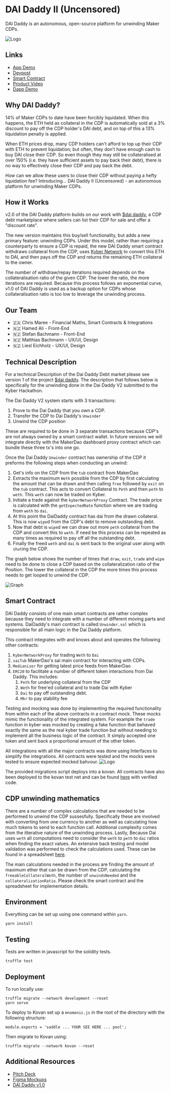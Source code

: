 # DAI Daddy II (Uncensored)
DAI Daddy is an autonomous, open-source platform for unwinding Maker CDPs.
<br/>

![Logo](./img/dai_daddy_ii_uncensored.png)
<br/>

## Links
- [App Demo](https://daidaddy.xyz/)
- [Devpost](https://devpost.com/software/dai-daddy-ii-uncensored)
- [Smart Contract](https://kovan.etherscan.io/address/0xab605771d0c8ad55fce8d52e009673c62d4ff5a3)
- [Product Video](https://www.youtube.com/watch?v=bfzwfRxMHvA)
- [Dapp Demo](https://youtu.be/AysT--v-ehE)

## Why DAI Daddy?
14% of Maker CDPs to date have been forcibly liquidated. When this happens, the ETH held as collateral in the CDP is automatically sold at a 3% discount to pay off the CDP holder's DAI debt, and on top of this a 13% liquidation penalty is applied.

When ETH prices drop, many CDP holders can't afford to top up their CDP with ETH to prevent liquidation; but often, they don’t have enough cash to buy DAI close their CDP. So even though they may still be collateralised at over 150% (i.e. they have sufficient assets to pay back their debt), there is no way to effectively close their CDP and pay back the debt.

How can we allow these users to close their CDP without paying a hefty liquidation fee? Introducing... DAI Daddy II (Uncensored) - an autonomous platform for unwinding Maker CDPs.

## How it Works
v2.0 of the DAI Daddy platform builds on our work with [$dai daddy](https://github.com/diffusioncon/DAI-Daddy-MakerDAO), a CDP debt marketplace where sellers can list their CDP for sale and offer a "discount rate".

The new version maintains this buy/sell functionality, but adds a new primary feature: unwinding CDPs. Under this model, rather than requiring a counterparty to ensure a CDP is repaid, the new DAI Daddy smart contract withdraws collateral from the CDP, uses [Kyber Network](https://kyber.network/) to convert this ETH to DAI, and then pays off the CDP and returns the remaining ETH collateral to the owner.

The number of withdraw/repay iterations required depends on the collateralisation ratio of the given CDP. The lower the ratio, the more iterations are required. Because this process follows an exponential curve, v1.0 of DAI Daddy is used as a backup option for CDPs whose collateralisation ratio is too low to leverage the unwinding process.

## Our Team
- 🇿🇦 Chris Maree - Financial Maths, Smart Contracts & Integrations
- 🇳🇿 Hamed Ali - Front-End
- 🇳🇿 Stefan Bachmann - Front-End
- 🇳🇿 Matthias Bachmann - UX/UI, Design
- 🇳🇿 Liesl Eichholz - UX/UI, Design

## Technical Description
For a technical Description of the Dai Daddy Debt market please see version 1 of the project [$dai daddy](https://github.com/diffusioncon/DAI-Daddy-MakerDAO). The description that follows below is specifically for the unwinding done in the Dai Daddy V2 submitted to the Kyber Hackathon.

The Dai Daddy V2 system starts with 3 transactions:
1) Prove to the Dai Daddy that you own a CDP.
2) Transfer the CDP to Dai Daddy's `Unwinder`
3) Unwind the CDP position

These are required to be done in 3 separate transactions because CDP's are not always owned by a smart contract wallet. In future versions we will integrate directly with the MakerDao dashboard proxy contract which can bundle these three tx's into one go.

Once the Dai Daddy `Unwinder` contract has ownership of the CDP it preforms the following steps when conducting an unwind:

1) Get's info on the CDP from the `tub` contract from MakerDao
2) Extracts the maximum `Weth` possible from the CDP by first calculating the amount that can be drawn and then calling `free` followed by `exit` on the `tub` contract. This acts to convert Collateral to `Peth` and then `peth` to `weth`. This `weth` can now be traded on Kyber.
3) Initiate a trade against the `kyberNetworkProxy` Contract. The trade price is calculated with the `getExpectedRate` function where we are trading from `weth` to `dai`.
4) At this point the DaiDaddy contract has dai from the drawn collateral. This is now `wipe`d from the CDP's debt to remove outstanding debt.
5) Now that debt is `wipe`d we can draw out more `peth` collateral from the CDP and convert this to `weth`. If need be this process can be repeated as many times as required to pay off all the outstanding debt.
6) Finally the freed `weth` and `dai` is sent back to the original user along with `shut`ing the CDP.

The graph below shows the number of times that `draw`, `exit`, `trade` and `wipe` need to be done to close a CDP based on the collateralization ratio of the Position. The lower the collateral in the CDP the more times this process needs to get looped to unwind the CDP.

![Graph](./img/Graph.png)

## Smart Contract
DAI Daddy consists of one main smart contracts are rather complex because they need to integrate with a number of different moving parts and systems. DaiDaddy's main contract is called `Unwinder.sol` which is responsible for all main logic in the Dai Daddy platform. 

This contract integrates with and knows about and operates the following other contracts:
1) `KyberNetworkProxy` for trading `Weth` to `Dai`
2) `saiTub` MakerDao's sai main contract for interacting with CDPs.
3) `Medianizer` for getting latest price feeds from MakerDao
4) `ERC20` to facilitate a number of different token interactions from Dai Daddy. This includes:
   1) `Peth` for underlying collateral from the CDP
   2) `Weth` for free'ed collateral and to trade Dai with Kyber
   3) `Dai` to pay off outstanding debt.
   4) `Mkr` to pay stability fee


Testing and mocking was done by implementing the required functionality from within each of the above contracts in a contract mock. These mocks mimic the functionality of the integrated system. For example the `trade` function in kyber was mocked by creating a fake function that behaved exactly the same as the real kyber trade function but without needing to implement all the business logic of the contract. It simply accepted one token and sent back a proportional amount of the other token. 

All integrations with all the major contracts was done using Interfaces to simplify the integrations. All contracts were tested and the mocks were tested to ensure expected mocked bahvour. 
![Logo](./img/unitTests.gif)


The provided migrations script deploys into a kovan. All contracts have also been deployed to the kovan test net and can be found [here](https://kovan.etherscan.io/address/0xab605771d0c8ad55fce8d52e009673c62d4ff5a3) with verified code.

## CDP unwinding mathematics
There are a number of complex calculations that are needed to be performed to unwind the CDP sussesfully. Specifically these are involved with converting from one currency to another as well as calculating how much tokens to send to each function call. Additional complexity comes from the itterative nature of the unwinding process. Lastly, Because Dai uses `weth` all computations need to consider the `weth` to `peth` to `dai` ratios when finding the exact values. An extensive back testing and model validation was performed to check the calculations used. These can be found in a spreadsheet [here](https://docs.google.com/spreadsheets/d/118z6e2dp9PFzla9QqMUGS5vI_kQx-5purT44Ut4maJM/edit?usp=sharing).

The main calculations needed in the process are finding the amount of maximum ether that can be drawn from the CDP, calculating the `freeableCollateralWeth`, the number of `unwindsNeeded` and the `collateralizationRatio`. Please check the smart contract and the spreadsheet for implementation details.

## Environment
Everything can be set up using one command within `yarn`.
```
yarn install
```

## Testing
Tests are written in javascript for the solidity tests.
```
truffle test
```

## Deployment
To run locally use:
```
truffle migrate --network development --reset
yarn serve
```

To deploy to Kovan set up a `mnomonic.js` in the root of the directory with the following structure:
```
module.exports = 'saddle ... YOUR SEE HERE ... pool';
```

Then migrate to Kovan using:
```
truffle migrate --network kovan --reset
```

## Additional Resources
- [Pitch Deck](https://docs.google.com/presentation/d/1sbFyWNFegvZEwloTaPRPvk2K4rM0HGzKscSY2kY62vo/edit?usp=sharing)
- [Figma Mockups](https://www.figma.com/file/Uxyp63OzXWIDANogDZaRgj/DAI-Daddy-Kyber-DeFi-Hackathon?node-id=0%3A1)
- [DAI Daddy v1.0](https://github.com/diffusioncon/DAI-Daddy-MakerDAO)
